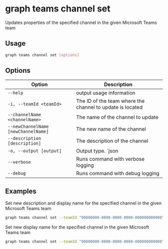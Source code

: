 # graph teams channel set

Updates properties of the specified channel in the given Microsoft Teams team

## Usage

```sh
graph teams channel set [options]
```

## Options

Option|Description
------|-----------
`--help`| output usage information
`-i, --teamId <teamId>`|The ID of the team where the channel to update is located
`--channelName <channelName>`|The name of the channel to update
`--newChannelName [newChannelName]`|The new name of the channel
`--description [description]`|The description of the channel
`-o, --output [output]`|Output type. `json|text`. Default `text`
`--verbose`|Runs command with verbose logging
`--debug`|Runs command with debug logging

## Examples
  
Set new description and display name for the specified channel in the given Microsoft Teams team

```sh
graph teams channel set --teamId "00000000-0000-0000-0000-000000000000" --channelName Reviews --newChannelName Projects --description "Channel for new projects"
```

Set new display name for the specified channel in the given Microsoft Teams team

```sh
graph teams channel set --teamId "00000000-0000-0000-0000-000000000000" --channelName Reviews --newChannelName Projects
```